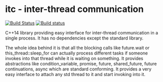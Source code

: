 # itc - inter-thread communication
[![Build Status](https://travis-ci.org/volcoma/itc.svg?branch=master)](https://travis-ci.org/volcoma/itc)
[![Build status](https://ci.appveyor.com/api/projects/status/v8hg9lp8irous3jj?svg=true)](https://ci.appveyor.com/project/volcoma/itc)

C++14 library providing easy interface for inter-thread communication in a single process.
It has no dependencies except the standard library.

The whole idea behind it is that all the blocking calls like future.wait or this_thread::sleep_for
can actually process different tasks if someone invokes into that thread while it is waiting on something.
It provides abstractions like condition_variable, promise, future, shared_future, future continuations, async
which are standard conforming. 
It provides a very easy interface to attach any std thread to it and start invoking into it.
